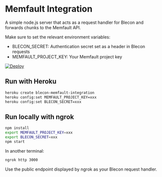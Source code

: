# Memfault Integration

A simple node.js server that acts as a request handler for Blecon and forwards chunks to the Memfault API.

Make sure to set the relevant environment variables:
* BLECON_SECRET: Authentication secret set as a header in Blecon requests
* MEMFAULT_PROJECT_KEY: Your Memfault project key

[![Deploy](https://www.herokucdn.com/deploy/button.svg)](https://heroku.com/deploy?template=https://github.com/blecon/blecon-memfault-integration)

## Run with Heroku
```bash
heroku create blecon-memfault-integration
heroku config:set MEMFAULT_PROJECT_KEY=xxx
heroku config:set BLECON_SECRET=xxx
```

## Run locally with ngrok
```bash
npm install
export MEMFAULT_PROJECT_KEY=xxx
export BLECON_SECRET=xxx
npm start
```

In another terminal:
```bash
ngrok http 3000
```

Use the public endpoint displayed by ngrok as your Blecon request handler.